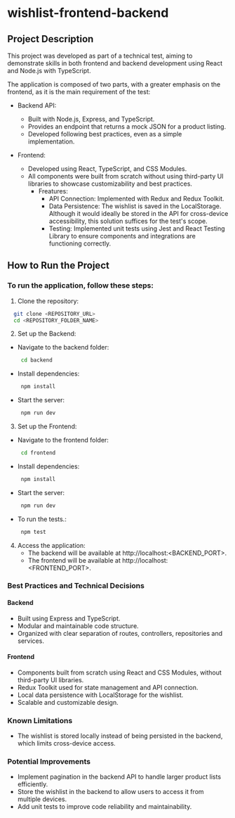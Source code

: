
# wishlist-frontend-backend
## Project Description

This project was developed as part of a technical test, aiming to demonstrate skills in both frontend and backend development using React and Node.js with TypeScript.

The application is composed of two parts, with a greater emphasis on the frontend, as it is the main requirement of the test:

- Backend API:
    - Built with Node.js, Express, and TypeScript.
    - Provides an endpoint that returns a mock JSON for a product listing.
    - Developed following best practices, even as a simple implementation.

- Frontend:
    - Developed using React, TypeScript, and CSS Modules.
    - All components were built from scratch without using third-party UI libraries to showcase customizability and best practices.
        - Freatures:
            - API Connection: Implemented with Redux and Redux Toolkit.
            - Data Persistence: The wishlist is saved in the LocalStorage. Although it would ideally be stored in the API for cross-device accessibility, this solution suffices for the test's scope.
            - Testing: Implemented unit tests using Jest and React Testing Library to ensure components and integrations are functioning correctly.


## How to Run the Project

### To run the application, follow these steps:
 
1. Clone the repository:

```bash
  git clone <REPOSITORY_URL>
  cd <REPOSITORY_FOLDER_NAME>
```

2. Set up the Backend:

- Navigate to the backend folder:
    ```bash
     cd backend
    ```
- Install dependencies:
    ```bash
     npm install
    ```
- Start the server:
    ```bash
     npm run dev
    ```

3. Set up the Frontend:

- Navigate to the frontend folder:
    ```bash
     cd frontend
    ```
- Install dependencies:
    ```bash
     npm install
    ```
- Start the server:
    ```bash
     npm run dev
    ```
- To run the tests.:
    ```bash
     npm test
    ```

4. Access the application:
    - The backend will be available at http://localhost:<BACKEND_PORT>.
    - The frontend will be available at http://localhost:<FRONTEND_PORT>.

### Best Practices and Technical Decisions
#### Backend
- Built using Express and TypeScript.
- Modular and maintainable code structure.
- Organized with clear separation of routes, controllers, repositories and services.

#### Frontend
- Components built from scratch using React and CSS Modules, without third-party UI libraries.
- Redux Toolkit used for state management and API connection.
- Local data persistence with LocalStorage for the wishlist.
- Scalable and customizable design.

### Known Limitations
- The wishlist is stored locally instead of being persisted in the backend, which limits cross-device access.

### Potential Improvements
- Implement pagination in the backend API to handle larger product lists efficiently.
- Store the wishlist in the backend to allow users to access it from multiple devices.
- Add unit tests to improve code reliability and maintainability.
